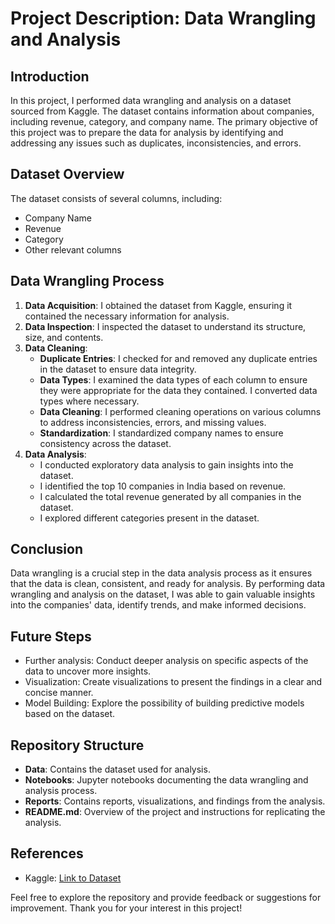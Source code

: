 # Project Description: Data Wrangling and Analysis

## Introduction
In this project, I performed data wrangling and analysis on a dataset sourced from Kaggle. The dataset contains information about companies, including revenue, category, and company name. The primary objective of this project was to prepare the data for analysis by identifying and addressing any issues such as duplicates, inconsistencies, and errors.

## Dataset Overview
The dataset consists of several columns, including:
- Company Name
- Revenue
- Category
- Other relevant columns

## Data Wrangling Process
1. **Data Acquisition**: I obtained the dataset from Kaggle, ensuring it contained the necessary information for analysis.
2. **Data Inspection**: I inspected the dataset to understand its structure, size, and contents.
3. **Data Cleaning**:
    - **Duplicate Entries**: I checked for and removed any duplicate entries in the dataset to ensure data integrity.
    - **Data Types**: I examined the data types of each column to ensure they were appropriate for the data they contained. I converted data types where necessary.
    - **Data Cleaning**: I performed cleaning operations on various columns to address inconsistencies, errors, and missing values.
    - **Standardization**: I standardized company names to ensure consistency across the dataset.
4. **Data Analysis**:
    - I conducted exploratory data analysis to gain insights into the dataset.
    - I identified the top 10 companies in India based on revenue.
    - I calculated the total revenue generated by all companies in the dataset.
    - I explored different categories present in the dataset.

## Conclusion
Data wrangling is a crucial step in the data analysis process as it ensures that the data is clean, consistent, and ready for analysis. By performing data wrangling and analysis on the dataset, I was able to gain valuable insights into the companies' data, identify trends, and make informed decisions.

## Future Steps
- Further analysis: Conduct deeper analysis on specific aspects of the data to uncover more insights.
- Visualization: Create visualizations to present the findings in a clear and concise manner.
- Model Building: Explore the possibility of building predictive models based on the dataset.

## Repository Structure
- **Data**: Contains the dataset used for analysis.
- **Notebooks**: Jupyter notebooks documenting the data wrangling and analysis process.
- **Reports**: Contains reports, visualizations, and findings from the analysis.
- **README.md**: Overview of the project and instructions for replicating the analysis.

## References
- Kaggle: [Link to Dataset](https://www.kaggle.com/dataset_link)

Feel free to explore the repository and provide feedback or suggestions for improvement. Thank you for your interest in this project!

